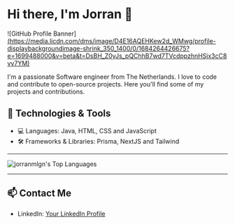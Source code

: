 # Hi there, I'm Jorran 👋

![GitHub Profile Banner][(https://media.licdn.com/dms/image/D4E16AQEHKew2d_WMwg/profile-displaybackgroundimage-shrink_350_1400/0/1684264426675?e=1699488000&v=beta&t=DsBH_Z0yJs_pQChhB7wd7TVcdppzhnHSjx3cC8vy7YM)](https://media.licdn.com/dms/image/D4E16AQEHKew2d_WMwg/profile-displaybackgroundimage-shrink_350_1400/0/1684264432124?e=1711584000&v=beta&t=ekETFdO_dPqTuytQLJlxopAvHLieBmeo9w0oBTT5tOA)

I'm a passionate Software engineer from The Netherlands. I love to code and contribute to open-source projects. Here you'll find some of my projects and contributions.

## 🔧 Technologies & Tools

- 💻 Languages: Java, HTML, CSS and JavaScript
- 🛠️ Frameworks & Libraries: Prisma, NextJS and Tailwind 
---------------------------------------------------------------------------------------------------------------------------------------------------------------------------------------------------------------------------------------------------------------------------------------------------------------------------------------------------------------------------------------------------------------------------------------------------------------------------------------------------------------------------------------

  ![jorranmlgn's Top Languages](https://github-readme-stats.vercel.app/api/top-langs/?username=jorranmlgn&theme=solarized-dark&show_icons=true&hide_border=true&layout=compact)
 
----------------------------------------------------------------------------------------------------------------------------------------------------------------------------------------------------------------------------------------------------------------------------------------------------------------------------------------------------------------------------------------------------------------------------------------------------------------------------------------------------------------------------------------


## 📫 Contact Me

- LinkedIn: [Your LinkedIn Profile](https://www.linkedin.com/in/jorran-houkes-68b9b11a4)
